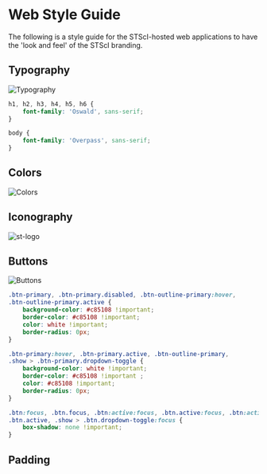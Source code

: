 # Web Style Guide

The following is a style guide for the STScI-hosted web applications to have the 'look and feel' of the STScI branding.

## Typography

![Typography](https://github.com/spacetelescope/style-guides/blob/master/guides/images/web-style-typography.png)

```css
h1, h2, h3, h4, h5, h6 {
    font-family: 'Oswald', sans-serif;
}

body {
    font-family: 'Overpass', sans-serif;
}
```


## Colors

![Colors](https://github.com/spacetelescope/style-guides/blob/master/guides/images/web-style-colors.png)


## Iconography

![st-logo](https://github.com/spacetelescope/style-guides/blob/master/guides/images/stsci-logo.png)


## Buttons

![Buttons](https://github.com/spacetelescope/style-guides/blob/master/guides/images/web-style-buttons.png)

```css
.btn-primary, .btn-primary.disabled, .btn-outline-primary:hover,
.btn-outline-primary.active {
    background-color: #c85108 !important;
    border-color: #c85108 !important;
    color: white !important;
    border-radius: 0px;
}

.btn-primary:hover, .btn-primary.active, .btn-outline-primary,
.show > .btn-primary.dropdown-toggle {
    background-color: white !important;
    border-color: #c85108 !important ;
    color: #c85108 !important;
    border-radius: 0px;
}

.btn:focus, .btn.focus, .btn:active:focus, .btn.active:focus, .btn:active,
.btn.active, .show > .btn.dropdown-toggle:focus {
    box-shadow: none !important;
}
```

## Padding
